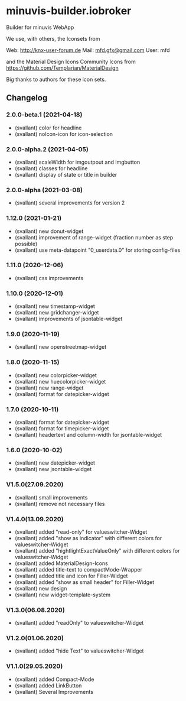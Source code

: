 # minuvis-builder.iobroker
Builder for minuvis WebApp

We use, with others, the Iconsets from

Web: http://knx-user-forum.de Mail: mfd.gfx@gmail.com User: mfd

and the Material Design Icons Community Icons from https://github.com/Templarian/MaterialDesign

Big thanks to authors for these icon sets.

## Changelog
### 2.0.0-beta.1 (2021-04-18)
* (svallant) color for headline
* (svallant) noIcon-icon for icon-selection

### 2.0.0-alpha.2 (2021-04-05)
* (svallant) scaleWidth for imgoutpout and imgbutton
* (svallant) classes for headline
* (svallant) display of state or title in builder

### 2.0.0-alpha (2021-03-08)
* (svallant) several improvements for version 2

### 1.12.0 (2021-01-21)
* (svallant) new donut-widget
* (svallant) improvement of range-widget (fraction number as step possible)
* (svallant) use meta-datapoint "0_userdata.0" for storing config-files

### 1.11.0 (2020-12-06)
* (svallant) css improvements

### 1.10.0 (2020-12-01)
* (svallant) new timestamp-widget
* (svallant) new gridchanger-widget
* (svallant) improvements of jsontable-widget

### 1.9.0 (2020-11-19)
* (svallant) new openstreetmap-widget

### 1.8.0 (2020-11-15)
* (svallant) new colorpicker-widget
* (svallant) new huecolorpicker-widget
* (svallant) new range-widget
* (svallant) format for datepicker-widget

### 1.7.0 (2020-10-11)
* (svallant) format for datepicker-widget
* (svallant) format for timepicker-widget
* (svallant) headertext and column-width for jsontable-widget

### 1.6.0 (2020-10-02)
* (svallant) new datepicker-widget
* (svallant) new jsontable-widget

### V1.5.0(27.09.2020)
* (svallant) small improvements
* (svallant) remove not necessary files

### V1.4.0(13.09.2020)
* (svallant) added "read-only" for valueswitcher-Widget
* (svallant) added "show as indicator" with different colors for valueswitcher-Widget
* (svallant) added "hightlightExactValueOnly" with different colors for valueswitcher-Widget
* (svallant) added MaterialDesign-Icons
* (svallant) added title-text to compactMode-Wrapper
* (svallant) added title and icon for Filler-Widget
* (svallant) added "show as small header" for Filler-Widget
* (svallant) new design
* (svallant) new widget-template-system

### V1.3.0(06.08.2020)
* (svallant) added "readOnly" to valueswitcher-Widget

### V1.2.0(01.06.2020)
* (svallant) added "hide Text" to valueswitcher-Widget

### V1.1.0(29.05.2020)
* (svallant) added Compact-Mode
* (svallant) added LinkButton
* (svallant) Several Improvements
